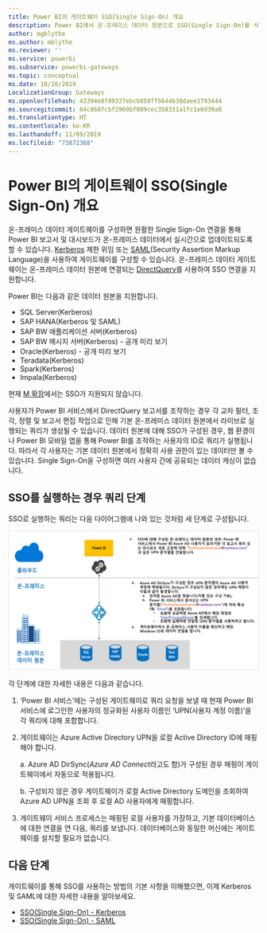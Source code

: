 ```yaml
---
title: Power BI의 게이트웨이 SSO(Single Sign-On) 개요
description: Power BI에서 온-프레미스 데이터 원본으로 SSO(Single Sign-On)를 사용하도록 게이트웨이 구성
author: mgblythe
ms.author: mblythe
ms.reviewer: ''
ms.service: powerbi
ms.subservice: powerbi-gateways
ms.topic: conceptual
ms.date: 10/10/2019
LocalizationGroup: Gateways
ms.openlocfilehash: 43394e8f09327ebcb858ff5644b30daee1793444
ms.sourcegitcommit: 64c860fcbf2969bf089cec358331a1fc1e0d39a8
ms.translationtype: HT
ms.contentlocale: ko-KR
ms.lasthandoff: 11/09/2019
ms.locfileid: "73872368"
---
```

# <a name="overview-of-single-sign-on-sso-for-gateways-in-power-bi"></a>Power BI의 게이트웨이 SSO(Single Sign-On) 개요

온-프레미스 데이터 게이트웨이를 구성하면 원활한 Single Sign-On 연결을 통해 Power BI 보고서 및 대시보드가 온-프레미스 데이터에서 실시간으로 업데이트되도록 할 수 있습니다. [Kerberos](service-gateway-sso-kerberos.md) 제한 위임 또는 [SAML](service-gateway-sso-saml.md)(Security Assertion Markup Language)을 사용하여 게이트웨이를 구성할 수 있습니다. 온-프레미스 데이터 게이트웨이는 온-프레미스 데이터 원본에 연결되는 [DirectQuery](desktop-directquery-about.md)를 사용하여 SSO 연결을 지원합니다.

Power BI는 다음과 같은 데이터 원본을 지원합니다.

* SQL Server(Kerberos)
* SAP HANA(Kerberos 및 SAML)
* SAP BW 애플리케이션 서버(Kerberos)
* SAP BW 메시지 서버(Kerberos) - 공개 미리 보기
* Oracle(Kerberos) - 공개 미리 보기
* Teradata(Kerberos)
* Spark(Kerberos)
* Impala(Kerberos)

현재 [M 확장](https://github.com/microsoft/DataConnectors/blob/master/docs/m-extensions.md)에서는 SSO가 지원되지 않습니다.

사용자가 Power BI 서비스에서 DirectQuery 보고서를 조작하는 경우 각 교차 필터, 조각, 정렬 및 보고서 편집 작업으로 인해 기본 온-프레미스 데이터 원본에서 라이브로 실행되는 쿼리가 생성될 수 있습니다. 데이터 원본에 대해 SSO가 구성된 경우, 웹 환경이나 Power BI 모바일 앱을 통해 Power BI를 조작하는 사용자의 ID로 쿼리가 실행됩니다. 따라서 각 사용자는 기본 데이터 원본에서 정확히 사용 권한이 있는 데이터만 볼 수 있습니다. Single Sign-On을 구성하면 여러 사용자 간에 공유되는 데이터 캐싱이 없습니다.

## <a name="query-steps-when-running-sso"></a>SSO를 실행하는 경우 쿼리 단계

SSO로 실행하는 쿼리는 다음 다이어그램에 나와 있는 것처럼 세 단계로 구성됩니다.

![SSO 쿼리 단계](media/service-gateway-sso-overview/sso-query-steps.png)

각 단계에 대한 자세한 내용은 다음과 같습니다.

1. ‘Power BI 서비스’에는 구성된 게이트웨이로 쿼리 요청을 보낼 때 현재 Power BI 서비스에 로그인한 사용자의 정규화된 사용자 이름인 ‘UPN(사용자 계정 이름)’을 각 쿼리에 대해 포함합니다. 

2. 게이트웨이는 Azure Active Directory UPN을 로컬 Active Directory ID에 매핑해야 합니다.

   a. Azure AD DirSync(*Azure AD Connect*라고도 함)가 구성된 경우 매핑이 게이트웨이에서 자동으로 적용됩니다.

   b.  구성되지 않은 경우 게이트웨이가 로컬 Active Directory 도메인을 조회하여 Azure AD UPN을 조회 후 로컬 AD 사용자에게 매핑합니다.

3. 게이트웨이 서비스 프로세스는 매핑된 로컬 사용자를 가장하고, 기본 데이터베이스에 대한 연결을 연 다음, 쿼리를 보냅니다. 데이터베이스와 동일한 머신에는 게이트웨이를 설치할 필요가 없습니다.

## <a name="next-steps"></a>다음 단계

게이트웨이를 통해 SSO를 사용하는 방법의 기본 사항을 이해했으면, 이제 Kerberos 및 SAML에 대한 자세한 내용을 알아보세요.

* [SSO(Single Sign-On) - Kerberos](service-gateway-sso-kerberos.md)
* [SSO(Single Sign-On) - SAML](service-gateway-sso-saml.md)
